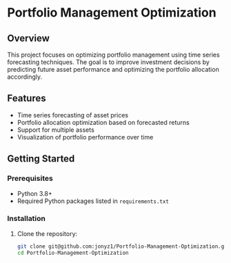 # Portfolio Management Optimization

## Overview
This project focuses on optimizing portfolio management using time series forecasting techniques. The goal is to improve investment decisions by predicting future asset performance and optimizing the portfolio allocation accordingly.

## Features
- Time series forecasting of asset prices
- Portfolio allocation optimization based on forecasted returns
- Support for multiple assets
- Visualization of portfolio performance over time

## Getting Started

### Prerequisites
- Python 3.8+
- Required Python packages listed in `requirements.txt`

### Installation
1. Clone the repository:
   ```bash
   git clone git@github.com:jonyz1/Portfolio-Management-Optimization.git
   cd Portfolio-Management-Optimization
